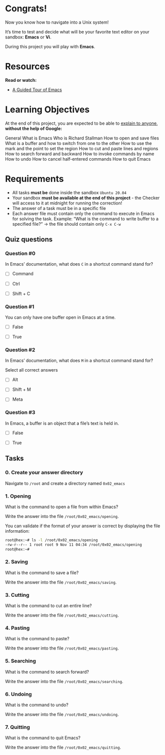 # Congrats!

Now you know how to navigate into a Unix system!

It’s time to test and decide what will be your favorite text editor on your sandbox: **Emacs** or **Vi**.

During this project you will play with **Emacs**.

# Resources

**Read or watch:**

- [A Guided Tour of Emacs](https://www.gnu.org/software/emacs/tour/)

# Learning Objectives
At the end of this project, you are expected to be able to [explain to anyone](https://fs.blog/feynman-technique/), **without the help of Google:**

General
What is Emacs
Who is Richard Stallman
How to open and save files
What is a buffer and how to switch from one to the other
How to use the mark and the point to set the region
How to cut and paste lines and regions
How to search forward and backward
How to invoke commands by name
How to undo
How to cancel half-entered commands
How to quit Emacs

# Requirements
- All tasks **must be** done inside the sandbox `Ubuntu 20.04`
- Your sandbox **must be available at the end of this project** - the Checker will access to it at midnight for running the correction!
- The answer of a task must be in a specific file
- Each answer file must contain only the command to execute in Emacs for solving the task. Example: “What is the command to write buffer to a specified file?” -> the file should contain only `C-x C-w`

## Quiz questions

### Question #0

In Emacs’ documentation, what does `C` in a shortcut command stand for?

- [ ] Command

- [ ] Ctrl

- [ ] Shift + C

### Question #1

You can only have one buffer open in Emacs at a time.

- [ ] False

- [ ] True

### Question #2

In Emacs’ documentation, what does `M` in a shortcut command stand for?

Select all correct answers

- [ ] Alt

- [ ] Shift + M

- [ ] Meta

### Question #3

In Emacs, a buffer is an object that a file’s text is held in.

- [ ] False

- [ ] True

## Tasks

### 0. Create your answer directory

Navigate to `/root` and create a directory named `0x02_emacs`

### 1. Opening

What is the command to open a file from within Emacs?

Write the answer into the file `/root/0x02_emacs/opening`.

You can validate if the format of your answer is correct by displaying the file information:

```bash
root@hex:~# ls -l /root/0x02_emacs/opening
-rw-r--r-- 1 root root 9 Nov 11 04:34 /root/0x02_emacs/opening
root@hex:~#
```

### 2. Saving

What is the command to save a file?

Write the answer into the file `/root/0x02_emacs/saving`.


### 3. Cutting

What is the command to cut an entire line?

Write the answer into the file `/root/0x02_emacs/cutting`.


### 4. Pasting

What is the command to paste?

Write the answer into the file `/root/0x02_emacs/pasting`.


### 5. Searching

What is the command to search forward?

Write the answer into the file `/root/0x02_emacs/searching`.


### 6. Undoing

What is the command to undo?

Write the answer into the file `/root/0x02_emacs/undoing`.


### 7. Quitting

What is the command to quit Emacs?

Write the answer into the file `/root/0x02_emacs/quitting`.
